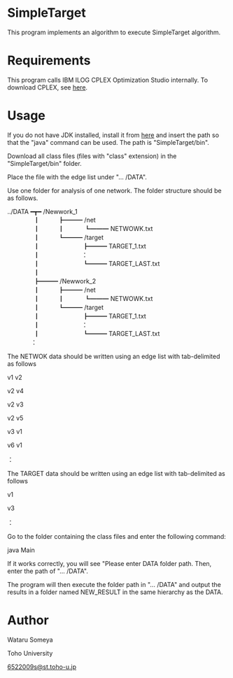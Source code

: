 # SimpleTarget

This program implements an algorithm to execute SimpleTarget algorithm.

# Requirements

This program calls IBM ILOG CPLEX Optimization Studio internally.
To download CPLEX, see [here](https://www.ibm.com/id-en/products/ilog-cplex-optimization-studio).

# Usage

If you do not have JDK installed, install it from
[here](https://www.oracle.com/java/technologies/downloads/#jdk19-windows) and insert the path
so that the &quot;java&quot; command can be used. The path is &quot;SimpleTarget/bin&quot;.

Download all class files (files with &quot;class&quot; extension) in the &quot;SimpleTarget/bin&quot; folder.

Place the file with the edge list under &quot;... /DATA&quot;.

Use one folder for analysis of one network.
The folder structure should be as follows.


../DATA ━┳━ /Newwork_1  
　　　　 ┃　　　┣━━━ /net  
　　　　 ┃　　　┃　　　 ┗━━━ NETWOWK.txt  
　　　　 ┃　　　┗━━━ /target  
　　　　 ┃　　　　　　　┣━━━ TARGET_1.txt  
　　　　 ┃　　　 　　 　 ：  
　　　　 ┃　　　　　　　┗━━━ TARGET_LAST.txt  
　　　　 ┃  
　　　　 ┣━━━ /Newwork_2  
　　　　 ┃　　　┣━━━ /net  
　　　　 ┃　　　┃　　　 ┗━━━ NETWOWK.txt  
　　　　 ┃　　　┗━━━ /target  
　　　　 ┃　　　　　　　┣━━━ TARGET_1.txt  
　　　　 ┃　　　 　　 　 ：  
　　　　 ┃　　　　　　　┗━━━ TARGET_LAST.txt  
　 　 　 ：  


The NETWOK data should be written using an edge list with tab-delimited as follows

v1 v2

v2 v4

v2 v3

v2 v5

v3 v1

v6 v1

：


The TARGET data should be written using an edge list with tab-delimited as follows

v1

v3

：


Go to the folder containing the class files and enter the following command:

java Main

If it works correctly, you will see &quot;Please enter DATA folder path. Then, enter the path of &quot;...
/DATA&quot;.

The program will then execute the folder path in &quot;... /DATA&quot; and output the results in a folder
named NEW_RESULT in the same hierarchy as the DATA.

# Author
Wataru Someya

Toho University

6522009s@st.toho-u.jp
